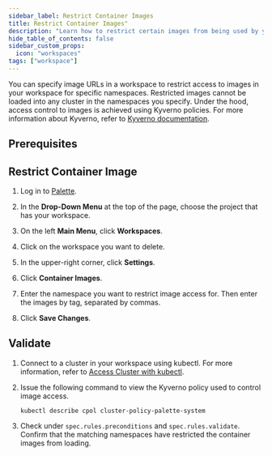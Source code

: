 ```yaml
---
sidebar_label: Restrict Container Images
title: Restrict Container Images"
description: "Learn how to restrict certain images from being used by your workspace"
hide_table_of_contents: false
sidebar_custom_props:
  icon: "workspaces"
tags: ["workspace"]
---
```


You can specify image URLs in a workspace to restrict access to images in your workspace for specific namespaces.
Restricted images cannot be loaded into any cluster in the namespaces you specify. Under the hood, access control to
images is achieved using Kyverno policies. For more information about Kyverno, refer to
[Kyverno documentation](https://kyverno.io/).

## Prerequisites

## Restrict Container Image

1. Log in to [Palette](https://console.spectrocloud.com).

2. In the **Drop-Down Menu** at the top of the page, choose the project that has your workspace.

3. On the left **Main Menu**, click **Workspaces**.

4. Click on the workspace you want to delete.

5. In the upper-right corner, click **Settings**.

6. Click **Container Images**.

7. Enter the namespace you want to restrict image access for. Then enter the images by tag, separated by commas.

8. Click **Save Changes**.

## Validate

1. Connect to a cluster in your workspace using kubectl. For more information, refer to
   [Access Cluster with kubectl](../../clusters/cluster-management/palette-webctl.md).

2. Issue the following command to view the Kyverno policy used to control image access.

   ```shell
   kubectl describe cpol cluster-policy-palette-system
   ```

3. Check under `spec.rules.preconditions` and `spec.rules.validate`. Confirm that the matching namespaces have
   restricted the container images from loading.
